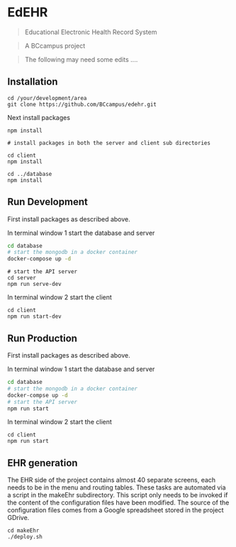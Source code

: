 # EdEHR

> Educational Electronic Health Record System

> A BCcampus project

> The following may need some edits ....

## Installation
```
cd /your/development/area
git clone https://github.com/BCcampus/edehr.git
```

Next install packages
```
npm install

# install packages in both the server and client sub directories

cd client
npm install

cd ../database
npm install
```

## Run Development

First install packages as described above.

In terminal window 1 start the database and server
``` bash
cd database
# start the mongodb in a docker container
docker-compose up -d
```

```
# start the API server
cd server
npm run serve-dev
```

In terminal window 2 start the client
```
cd client
npm run start-dev
```

## Run Production

First install packages as described above.

In terminal window 1 start the database and server
``` bash
cd database
# start the mongodb in a docker container
docker-compse up -d
# start the API server
npm run start
```

In terminal window 2 start the client
```
cd client
npm run start
```




## EHR generation
The EHR side of the project contains almost 40 separate screens, each needs to be in the menu and routing tables.  These tasks are automated via a script in the makeEhr subdirectory.
This script only needs to be invoked if the content of the configuration files have been 
modified.  The source of the configuration files comes from a Google spreadsheet stored in the project GDrive. 
```
cd makeEhr
./deploy.sh
```

